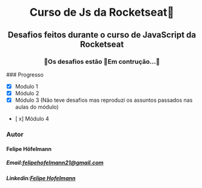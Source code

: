 <h1 align="center">Curso de Js da Rocketseat🚀</h1>
<h2 align="center"> Desafios feitos durante o curso de JavaScript da Rocketseat</h2>
<h3 align="center">🚧Os desafios estão 🚀Em contrução...🚧</h3>
### Progresso

- [x] Modulo 1
- [x] Módulo 2
- [x] Módulo 3 (Não teve desafios mas  reproduzi os assuntos passados nas aulas do módulo)
- [ x] Módulo 4
<h3>Autor</h3>
<h4>Felipe Höfelmann</h4>
<h5>Email:<a href="felipehofelmann21@gmail.com">felipehofelmann21@gmail.com</a></h5>
<h5>Linkedin:<a href="https://www.linkedin.com/in/felipe-hofelmann-33832b1a2/">Felipe Hofelmann</a></h5>
